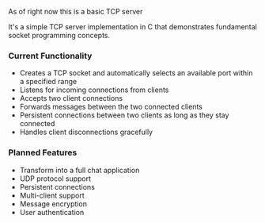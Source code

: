As of right now this is a basic TCP server

It's a simple TCP server implementation in C that demonstrates fundamental socket programming concepts.

### Current Functionality

- Creates a TCP socket and automatically selects an available port within a specified range
- Listens for incoming connections from clients
- Accepts two client connections
- Forwards messages between the two connected clients
- Persistent connections between two clients as long as they stay connected
- Handles client disconnections gracefully



### Planned Features

- Transform into a full chat application
- UDP protocol support
- Persistent connections
- Multi-client support
- Message encryption
- User authentication

